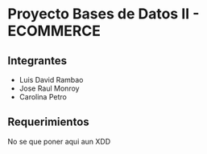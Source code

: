# Proyecto Bases de Datos II - ECOMMERCE

## Integrantes

- Luis David Rambao
- Jose Raul Monroy
- Carolina Petro

## Requerimientos

No se que poner aqui aun XDD
